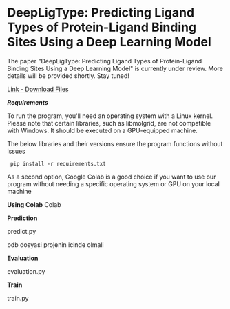 # DeepLigType: Predicting Ligand Types of Protein-Ligand Binding Sites Using a Deep Learning Model

The paper "DeepLigType: Predicting Ligand Types of Protein-Ligand Binding Sites Using a Deep Learning Model" is currently under review. More details will be provided shortly. Stay tuned!


[Link - Download Files](https://drive.google.com/drive/folders/1WVIpv6CbHBnRcE_0qR8E9AEwu7-CGgCZ?usp=sharing) 

**_Requirements_**

To run the program, you'll need an operating system with a Linux kernel. Please note that certain libraries, such as libmolgrid, are not compatible with Windows. It should be executed on a GPU-equipped machine.

The below libraries and their versions ensure the program functions without issues

``` pip install -r requirements.txt```

As a second option, Google Colab is a good choice if you want to use our program without needing a specific operating system or GPU on your local machine



**Using Colab**
Colab

**Prediction**

predict.py

pdb dosyasi projenin icinde olmali

**Evaluation**

evaluation.py

**Train**

train.py
